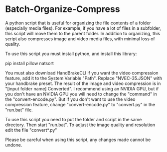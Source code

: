 # Batch-Organize-Compress
A python script that is useful for organizing the file contents of a folder (especially media files). For example, if you have a lot of files in a subfolder, this script will move them to the parent folder. In addition to organizing, this script also compresses image and video media files, with minimal loss of quality.

To use this script you must install python, and install this library:

pip install pillow natsort

You must also download HandBrakeCLI if you want the video compression feature, add it to the System Variable "Path". Replace "NVEC-35.JSON" with your handbrake preset. The result of the image and video compression is in "[input folder name] Converted".
I recommend using an NVIDIA GPU, but if you don't have an NVIDIA GPU you will need to change the "command" in the "convert-encode.py".
But if you don't want to use the video compression feature, change "convert-encode.py" to "convert.py" in the "run.bat" file.

To use this script you need to put the folder and script in the same directory. Then start "run.bat".
To adjust the image quality and resolution edit the file "convert*.py"

Please be careful when using this script, any changes made cannot be undone.
